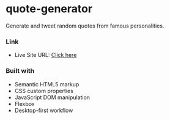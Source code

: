 # quote-generator
Generate and tweet random quotes from famous personalities.

### Link

- Live Site URL: [Click here](https://agnibhu-1902.github.io/quote-generator/)

### Built with

- Semantic HTML5 markup
- CSS custom properties
- JavaScript DOM manipulation
- Flexbox
- Desktop-first workflow
